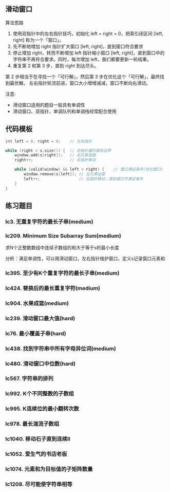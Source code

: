 ## 滑动窗口

算法思路

1. 使用双指针中的左右指针技巧，初始化 left = right = 0，把索引闭区间 [left, right] 称为一个「窗口」。
2. 先不断地增加 right 指针扩大窗口 [left, right]，直到窗口符合要求
3. 停止增加 right，转而不断增加 left 指针缩小窗口 [left, right]，直到窗口中的字符串不再符合要求。同时，每次增加 left，我们都要更新一轮结果。
4. 重复第 2 和第 3 步，直到 right 到达尽头。

第 2 步相当于在寻找一个「可行解」，然后第 3 步在优化这个「可行解」，最终找到最优解。
左右指针轮流前进，窗口大小增增减减，窗口不断向右滑动。

注意:

- 滑动窗口适用的题目一般具有单调性
- 滑动窗口、双指针、单调队列和单调栈经常配合使用

## 代码模板

```cpp
int left = 0, right = 0;    // 左右指针

while (right < s.size()) {  // 右指针遍历直到边界
    window.add(s[right]);   // 右元素进窗
    right++;                // 右指针移动

    while (valid(window) && left < right) {    // 窗口满足条件(优化窗口)
        window.remove(s[left]); // 左元素出窗
        left++;                 // 左指针移动；直到窗口不满足条件
    }
}
```

## 练习题目

### lc3. 无重复字符的最长子串(medium)

### lc209. Minimum Size Subarray Sum(medium)

求N个正整数数组中连续子数组的和大于等于s的最小长度

分析：满足单调性，可以用滑动窗口，左右指针维护窗口，定义s记录窗口元素和

### lc395. 至少有K个重复字符的最长子串(medium)

### lc424. 替换后的最长重复字符(medium)

### lc904. 水果成篮(medium)

### lc239. 滑动窗口最大值(hard)

### lc76. 最小覆盖子串(hard)

### lc438. 找到字符串中所有字母异位词(medium)

### lc480. 滑动窗口中位数(hard)

### lc567. 字符串的排列

### lc992. K个不同整数的子数组

### lc995. K连续位的最小翻转次数

### lc978. 最长湍流子数组

### lc1040. 移动石子直到连续II

### lc1052. 爱生气的书店老板

### lc1074. 元素和为目标值的子矩阵数量

### lc1208. 尽可能使字符串相等
